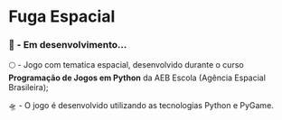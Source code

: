 # **Fuga Espacial**



### 🚀 -  Em desenvolvimento...

🌕  - Jogo com tematica espacial, desenvolvido durante o curso **Programação de Jogos em Python** da AEB Escola (Agência Espacial Brasileira);

🛸 -  O jogo é desenvolvido utilizando as tecnologias Python e PyGame.